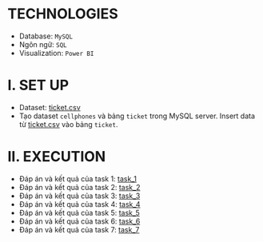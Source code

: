 # TECHNOLOGIES
- Database: `MySQL`
- Ngôn ngữ: `SQL`
- Visualization: `Power BI`

# I. SET UP
- Dataset: [ticket.csv](dataset/ticket.csv)
- Tạo dataset `cellphones` và bảng `ticket` trong MySQL server. Insert data từ [ticket.csv](data/raw_data/ticket.csv) vào bảng `ticket`.

# II. EXECUTION
- Đáp án và kết quả của task 1: [task_1](test_answer/task_1)
- Đáp án và kết quả của task 2: [task_2](test_answer/task_2)
- Đáp án và kết quả của task 3: [task_3](test_answer/task_3)
- Đáp án và kết quả của task 4: [task_4](test_answer/task_4)
- Đáp án và kết quả của task 5: [task_5](test_answer/task_5)
- Đáp án và kết quả của task 6: [task_6](test_answer/task_6)
- Đáp án và kết quả của task 7: [task_7](test_answer/task_7)
